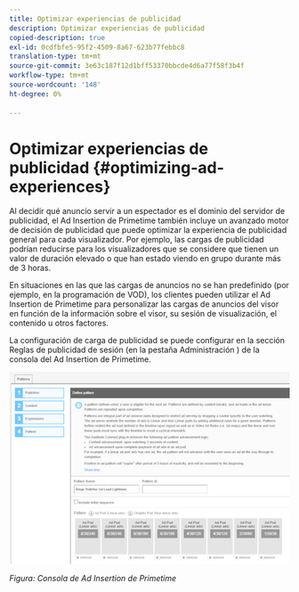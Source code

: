 ```yaml
---
title: Optimizar experiencias de publicidad
description: Optimizar experiencias de publicidad
copied-description: true
exl-id: 0cdfbfe5-95f2-4509-8a67-623b77febbc8
translation-type: tm+mt
source-git-commit: 3e63c187f12d1bff53370bbcde4d6a77f58f3b4f
workflow-type: tm+mt
source-wordcount: '148'
ht-degree: 0%

---
```


# Optimizar experiencias de publicidad {#optimizing-ad-experiences}

Al decidir qué anuncio servir a un espectador es el dominio del servidor de publicidad, el Ad Insertion de Primetime también incluye un avanzado motor de decisión de publicidad que puede optimizar la experiencia de publicidad general para cada visualizador. Por ejemplo, las cargas de publicidad podrían reducirse para los visualizadores que se considere que tienen un valor de duración elevado o que han estado viendo en grupo durante más de 3 horas.

En situaciones en las que las cargas de anuncios no se han predefinido (por ejemplo, en la programación de VOD), los clientes pueden utilizar el Ad Insertion de Primetime para personalizar las cargas de anuncios del visor en función de la información sobre el visor, su sesión de visualización, el contenido u otros factores.

La configuración de carga de publicidad se puede configurar en la sección Reglas de publicidad de sesión (en la pestaña Administración ) de la consola del Ad Insertion de Primetime.

![Configuración de la carga de publicidad en la sección Reglas de publicidad de sesión de la consola del Ad Insertion](/help/primetime-ad-insertion/assets/ad-insertion-console.png)

*Figura: Consola de Ad Insertion de Primetime*
